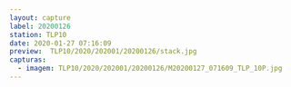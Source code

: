 ```yaml
---
layout: capture
label: 20200126
station: TLP10
date: 2020-01-27 07:16:09
preview:  TLP10/2020/202001/20200126/stack.jpg
capturas:
  - imagem: TLP10/2020/202001/20200126/M20200127_071609_TLP_10P.jpg
---
```


